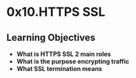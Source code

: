 # 0x10.HTTPS SSL

## Learning Objectives
* **What is HTTPS SSL 2 main roles**
* **What is the purpose encrypting traffic**
* **What SSL termination means**
